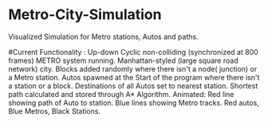 # Metro-City-Simulation
Visualized Simulation for Metro stations, Autos and paths.

#Current Functionality :
Up-down Cyclic non-colliding (synchronized at 800 frames) METRO system running. 
Manhattan-styled (large square road network) city. Blocks added randomly where there isn't a node( junction) or a Metro station.
Autos spawned at the Start of the program where there isn't a station or a block. 
Destinations of all Autos set to nearest station.
Shortest path calculated and stored through A* Algorithm.
Animated: Red line showing path of Auto to station.
Blue lines showing Metro tracks.
Red autos, Blue Metros, Black Stations.
